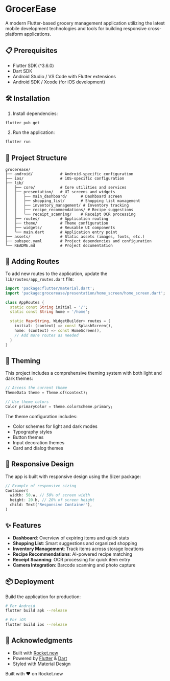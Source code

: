 # GrocerEase

A modern Flutter-based grocery management application utilizing the latest mobile development technologies and tools for building responsive cross-platform applications.

## 📋 Prerequisites

- Flutter SDK (^3.6.0)
- Dart SDK
- Android Studio / VS Code with Flutter extensions
- Android SDK / Xcode (for iOS development)

## 🛠️ Installation

1. Install dependencies:
```bash
flutter pub get
```

2. Run the application:
```bash
flutter run
```

## 📁 Project Structure

```
grocerease/
├── android/            # Android-specific configuration
├── ios/                # iOS-specific configuration
├── lib/
│   ├── core/           # Core utilities and services
│   ├── presentation/   # UI screens and widgets
│   │   ├── main_dashboard/      # Dashboard screen
│   │   ├── shopping_list/       # Shopping list management
│   │   ├── inventory_management/ # Inventory tracking
│   │   ├── recipe_recommendations/ # Recipe suggestions
│   │   └── receipt_scanning/    # Receipt OCR processing
│   ├── routes/         # Application routing
│   ├── theme/          # Theme configuration
│   ├── widgets/        # Reusable UI components
│   └── main.dart       # Application entry point
├── assets/             # Static assets (images, fonts, etc.)
├── pubspec.yaml        # Project dependencies and configuration
└── README.md           # Project documentation
```

## 🧩 Adding Routes

To add new routes to the application, update the `lib/routes/app_routes.dart` file:

```dart
import 'package:flutter/material.dart';
import 'package:grocerease/presentation/home_screen/home_screen.dart';

class AppRoutes {
  static const String initial = '/';
  static const String home = '/home';

  static Map<String, WidgetBuilder> routes = {
    initial: (context) => const SplashScreen(),
    home: (context) => const HomeScreen(),
    // Add more routes as needed
  }
}
```

## 🎨 Theming

This project includes a comprehensive theming system with both light and dark themes:

```dart
// Access the current theme
ThemeData theme = Theme.of(context);

// Use theme colors
Color primaryColor = theme.colorScheme.primary;
```

The theme configuration includes:
- Color schemes for light and dark modes
- Typography styles
- Button themes
- Input decoration themes
- Card and dialog themes

## 📱 Responsive Design

The app is built with responsive design using the Sizer package:

```dart
// Example of responsive sizing
Container(
  width: 50.w, // 50% of screen width
  height: 20.h, // 20% of screen height
  child: Text('Responsive Container'),
)
```

## ✨ Features

- **Dashboard**: Overview of expiring items and quick stats
- **Shopping List**: Smart suggestions and organized shopping
- **Inventory Management**: Track items across storage locations
- **Recipe Recommendations**: AI-powered recipe matching
- **Receipt Scanning**: OCR processing for quick item entry
- **Camera Integration**: Barcode scanning and photo capture

## 📦 Deployment

Build the application for production:

```bash
# For Android
flutter build apk --release

# For iOS
flutter build ios --release
```

## 🙏 Acknowledgments
- Built with [Rocket.new](https://rocket.new)
- Powered by [Flutter](https://flutter.dev) & [Dart](https://dart.dev)
- Styled with Material Design

Built with ❤️ on Rocket.new
